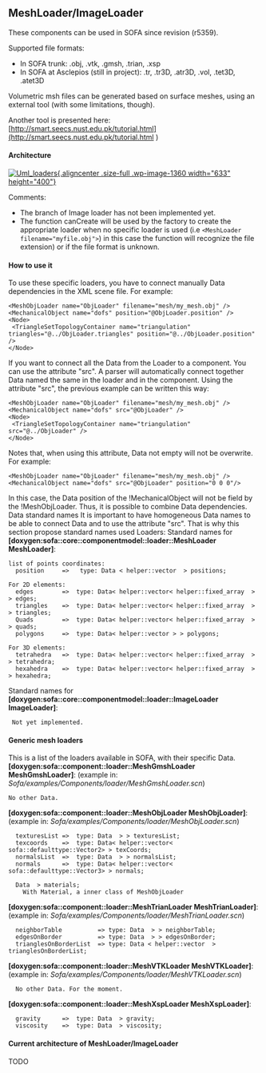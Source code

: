 MeshLoader/ImageLoader
----------------------

These components can be used in SOFA since revision (r5359).  

Supported file formats:  
- In SOFA trunk: .obj, .vtk, .gmsh, .trian, .xsp
- In SOFA at Asclepios (still in project): .tr, .tr3D, .atr3D, .vol,
.tet3D, .atet3D 

Volumetric msh files can be generated based on surface
meshes, using an external tool (with some limitations, though).

Another tool is presented here: [http://smart.seecs.nust.edu.pk/tutorial.html](http://smart.seecs.nust.edu.pk/tutorial.html
)

#### Architecture

[![Uml\_loaders](https://www.sofa-framework.org/wp-content/uploads/2015/01/Uml_loaders1.png){.aligncenter
.size-full .wp-image-1360 width="633"
height="400"}](https://www.sofa-framework.org/wp-content/uploads/2015/01/Uml_loaders1.png)

Comments:

- The branch of Image loader has not been implemented yet.
- The function canCreate will be used by the factory to create the
appropriate loader when no specific loader is used (i.e `<MeshLoader
filename="myfile.obj">`) in this case the function will recognize
the file extension) or if the file format is unknown.

#### How to use it

To use these specific loaders, you have to connect manually Data
dependencies in the XML scene file. For example:

    <MeshObjLoader name="ObjLoader" filename="mesh/my_mesh.obj" />
    <MechanicalObject name="dofs" position="@ObjLoader.position" />
    <Node>
     <TriangleSetTopologyContainer name="triangulation" triangles="@../ObjLoader.triangles" position="@../ObjLoader.position" />
    </Node>

If you want to connect all the Data from the Loader to a component. You
can use the attribute "src". A parser will automatically connect
together Data named the same in the loader and in the component. Using
the attribute "src", the previous example can be written this way:

    <MeshObjLoader name="ObjLoader" filename="mesh/my_mesh.obj" />
    <MechanicalObject name="dofs" src="@ObjLoader" />
    <Node>
     <TriangleSetTopologyContainer name="triangulation" src="@../ObjLoader" />
    </Node>

Notes that, when using this attribute, Data not empty will not be
overwrite. For example:

    <MeshObjLoader name="ObjLoader" filename="mesh/my_mesh.obj" />
    <MechanicalObject name="dofs" src="@ObjLoader" position="0 0 0"/>

In this case, the Data position of the !MechanicalObject will not be
field by the !MeshObjLoader. Thus, it is possible to combine Data
dependencies. Data standard names It is important to have homogeneous
Data names to be able to connect Data and to use the attribute "src".
That is why this section propose standard names used Loaders: Standard
names for **\[doxygen:sofa::core::componentmodel::loader::MeshLoader
MeshLoader\]**:

```
list of points coordinates:
  position     =>   type: Data < helper::vector  > positions;

For 2D elements:
  edges        =>  type: Data< helper::vector< helper::fixed_array  > > edges;
  triangles    =>  type: Data< helper::vector< helper::fixed_array  > > triangles;
  Quads        =>  type: Data< helper::vector< helper::fixed_array  > > quads;
  polygons     =>  type: Data< helper::vector > > polygons;

For 3D elements:
  tetrahedra   =>  type: Data< helper::vector< helper::fixed_array  > > tetrahedra;
  hexahedra    =>  type: Data< helper::vector< helper::fixed_array  > > hexahedra;
```

Standard names for
**\[doxygen:sofa::core::componentmodel::loader::ImageLoader
ImageLoader\]**:

```
 Not yet implemented.
```

#### Generic mesh loaders

This is a list of the loaders available in SOFA, with their specific
Data. **\[doxygen:sofa::component::loader::MeshGmshLoader
MeshGmshLoader\]**: (example in:
*Sofa/examples/Components/loader/MeshGmshLoader.scn*)

```
No other Data.
```

**\[doxygen:sofa::component::loader::MeshObjLoader MeshObjLoader\]**:
(example in: *Sofa/examples/Components/loader/MeshObjLoader.scn*)

```
  texturesList =>  type: Data  > > texturesList;
  texcoords    =>  type: Data< helper::vector< sofa::defaulttype::Vector2> > texCoords;
  normalsList  =>  type: Data  > > normalsList;
  normals      =>  type: Data< helper::vector< sofa::defaulttype::Vector3> > normals;

  Data  > materials;
    With Material, a inner class of MeshObjLoader
```

**\[doxygen:sofa::component::loader::MeshTrianLoader
MeshTrianLoader\]**: (example in:
*Sofa/examples/Components/loader/MeshTrianLoader.scn*)

```
  neighborTable          => type: Data  > > neighborTable;
  edgesOnBorder          => type: Data  > > edgesOnBorder;
  trianglesOnBorderList  => type: Data < helper::vector  > trianglesOnBorderList;
```

**\[doxygen:sofa::component::loader::MeshVTKLoader MeshVTKLoader\]**:
(example in: *Sofa/examples/Components/loader/MeshVTKLoader.scn*)

```
  No other Data. For the moment.
```

**\[doxygen:sofa::component::loader::MeshXspLoader MeshXspLoader\]**:

```
  gravity      =>  type: Data  > gravity;
  viscosity    =>  type: Data  > viscosity;
```

#### Current architecture of MeshLoader/ImageLoader

TODO
